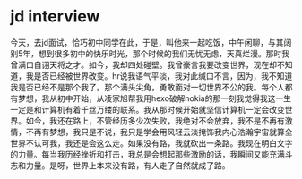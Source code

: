 # jd interview

今天，去jd面试，恰巧初中同学在此，于是，叫他来一起吃饭，中午闲聊，与其阔别5年，想到很多初中的快乐时光，那个时候的我们无忧无虑，天真烂漫。那时我曾满口自诩天将之才。如今，我却四处碰壁。我曾豪言我要改变世界，现在却不知道，我是否已经被世界改变。hr说我语气平淡，我对此缄口不言，因为，我不知道我是否已经不是那个我了。那个满头尖角，勇敢面对一切世界不公的我。每个人都有梦想，我从初中开始，从凌家旭帮我用hexo破解nokia的那一刻我觉得我这一生一定是和计算机有着千丝万缕的联系。我从那时候开始就坚信计算机一定会改变世界。如今，我还在路上，不管经历多少次失败，我绝对不会放弃，我不是不再有激情，不再有梦想，我只是不说，我只是学会用风轻云淡掩饰我内心浩瀚宇宙就算全世界不认可我，我还是会这么走。如果没有路，我就砍出一条路。我现在明白文字的力量。每当我历经挫折和打击，我总是会想起那些激励的话，我瞬间又能充满斗志和力量。是呀，世界上本来没有路，有人走了自然就成了路。
